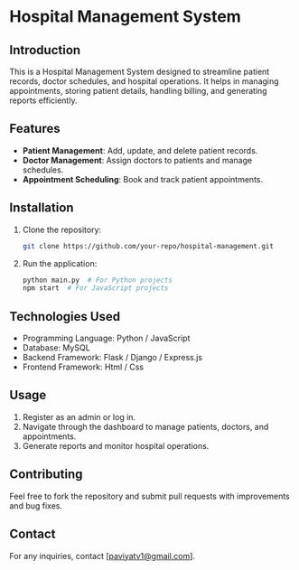 # Hospital Management System

## Introduction
This is a Hospital Management System designed to streamline patient records, doctor schedules, and hospital operations. It helps in managing appointments, storing patient details, handling billing, and generating reports efficiently.

## Features
- **Patient Management**: Add, update, and delete patient records.
- **Doctor Management**: Assign doctors to patients and manage schedules.
- **Appointment Scheduling**: Book and track patient appointments.


## Installation
1. Clone the repository:
   ```sh
   git clone https://github.com/your-repo/hospital-management.git
   ```


4. Run the application:
   ```sh
   python main.py  # For Python projects
   npm start  # For JavaScript projects
   ```

## Technologies Used
- Programming Language: Python / JavaScript
- Database: MySQL
- Backend Framework: Flask / Django / Express.js
- Frontend Framework: Html / Css

## Usage
1. Register as an admin or log in.
2. Navigate through the dashboard to manage patients, doctors, and appointments.
3. Generate reports and monitor hospital operations.

## Contributing
Feel free to fork the repository and submit pull requests with improvements and bug fixes.



## Contact
For any inquiries, contact [paviyatv1@gmail.com].





